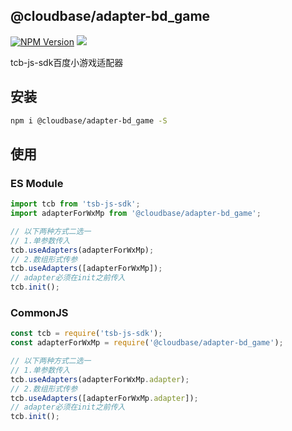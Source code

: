 ## @cloudbase/adapter-bd_game

[![NPM Version](https://img.shields.io/npm/v/@cloudbase/adapter-bd_game.svg?style=flat)](https://www.npmjs.com/package/@cloudbase/adapter-bd_game)
[![](https://img.shields.io/npm/dt/@cloudbase/adapter-bd_game.svg)](https://www.npmjs.com/package/@cloudbase/adapter-bd_game)

tcb-js-sdk百度小游戏适配器

## 安装
```bash
npm i @cloudbase/adapter-bd_game -S
```

## 使用
### ES Module
```javascript
import tcb from 'tsb-js-sdk';
import adapterForWxMp from '@cloudbase/adapter-bd_game';

// 以下两种方式二选一
// 1.单参数传入
tcb.useAdapters(adapterForWxMp);
// 2.数组形式传参
tcb.useAdapters([adapterForWxMp]);
// adapter必须在init之前传入
tcb.init();
```

### CommonJS
```javascript
const tcb = require('tsb-js-sdk');
const adapterForWxMp = require('@cloudbase/adapter-bd_game');

// 以下两种方式二选一
// 1.单参数传入
tcb.useAdapters(adapterForWxMp.adapter);
// 2.数组形式传参
tcb.useAdapters([adapterForWxMp.adapter]);
// adapter必须在init之前传入
tcb.init();
```